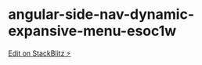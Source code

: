 # angular-side-nav-dynamic-expansive-menu-esoc1w

[Edit on StackBlitz ⚡️](https://stackblitz.com/edit/angular-side-nav-dynamic-expansive-menu-esoc1w)